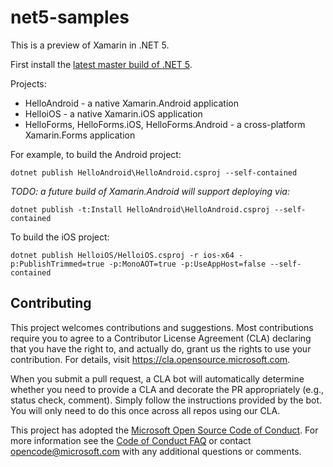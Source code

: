 # net5-samples

This is a preview of Xamarin in .NET 5.

First install the [latest master build of .NET 5][0].

Projects:

* HelloAndroid - a native Xamarin.Android application
* HelloiOS - a native Xamarin.iOS application
* HelloForms, HelloForms.iOS, HelloForms.Android - a cross-platform Xamarin.Forms application

For example, to build the Android project:

    dotnet publish HelloAndroid\HelloAndroid.csproj --self-contained

_TODO: a future build of Xamarin.Android will support deploying via:_

    dotnet publish -t:Install HelloAndroid\HelloAndroid.csproj --self-contained

To build the iOS project:

    dotnet publish HelloiOS/HelloiOS.csproj -r ios-x64 -p:PublishTrimmed=true -p:MonoAOT=true -p:UseAppHost=false --self-contained

[0]: https://github.com/dotnet/installer#installers-and-binaries

## Contributing

This project welcomes contributions and suggestions.  Most contributions require you to agree to a
Contributor License Agreement (CLA) declaring that you have the right to, and actually do, grant us
the rights to use your contribution. For details, visit https://cla.opensource.microsoft.com.

When you submit a pull request, a CLA bot will automatically determine whether you need to provide
a CLA and decorate the PR appropriately (e.g., status check, comment). Simply follow the instructions
provided by the bot. You will only need to do this once across all repos using our CLA.

This project has adopted the [Microsoft Open Source Code of Conduct](https://opensource.microsoft.com/codeofconduct/).
For more information see the [Code of Conduct FAQ](https://opensource.microsoft.com/codeofconduct/faq/) or
contact [opencode@microsoft.com](mailto:opencode@microsoft.com) with any additional questions or comments.
